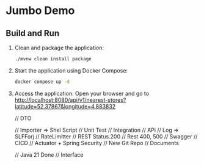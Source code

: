# Jumbo Demo

## Build and Run

1. Clean and package the application:
    ```sh
    ./mvnw clean install package
    ```

2. Start the application using Docker Compose:
    ```sh
    docker compose up -d
    ```

3. Access the application:
    Open your browser and go to [http://localhost:8080/api/v1/nearest-stores?latitude=52.37867&longitude=4.883832](http://localhost:8080/api/v1/nearest-stores?latitude=52.37867&longitude=4.883832)


    // DTO
   
    // Importer => Shel Script
    // Unit Test
    // Integration
    // APi
    // Log => SLFForj
    // RateLimitter
    // REST Status.200
    // Rest 400, 500
    // Swagger
    // CICD
    // Actuator + Spring Security
    // New Git Repo
    // Documents

    // Java 21 Done
    // Interface